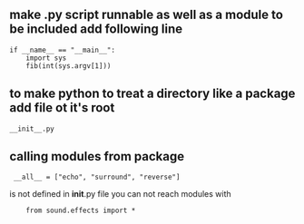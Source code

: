 ## make .py script runnable as well as a module to be included add following line 

    if __name__ == "__main__":
        import sys
        fib(int(sys.argv[1]))
        
## to make python to treat a directory like a package add file ot it's root
    __init__.py         
    
## calling modules from package 
     __all__ = ["echo", "surround", "reverse"]
is not defined in __init__.py file you can not reach modules with  
    
        from sound.effects import *    
    